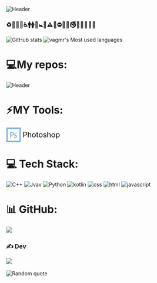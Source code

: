 ![Header](https://capsule-render.vercel.app/api?type=Waving&color=timeGradient&height=200&animation=fadeIn&section=header&text=Hi-i-m-vagmr&fontSize=35)
### ♻🏧🚮🚰♿🚹🚺🚻🚼🚾⚠🚸⛔🚫🚳🚭🚯🚱🚷🔞💈
![GitHub stats](https://github-readme-stats.vercel.app/api?username=vagmr&show_icons=true&theme=gruvbox&count_private=true&hide=stars,commits,prs,issues,contribs)
![vagmr's Most used languages](https://github-readme-stats.vercel.app/api/top-langs/?username=vagmr&layout=compact&langs_count=9&count_private=true)
 # 💻My repos:
 ![Header](https://capsule-render.vercel.app/api?type=Waving&color=timeGradient&height=200&animation=fadeIn&section=header&text=nothing-repos&fontSize=35)
# ⚡MY Tools:
<a href="https://www.photoshop.com/en" target="_blank" rel="noreferrer"
        style="text-decoration: none; color:black; display: flex; align-items: center;">
        <img src="https://raw.githubusercontent.com/devicons/devicon/master/icons/photoshop/photoshop-line.svg"
            alt="photoshop" width="40" height="40" style="margin-right: 5px;" />
        <span style="font-size: 20px;">Photoshop</span>
    </a>
# 💻 Tech Stack:
![C++](https://img.shields.io/badge/c++-%2300599C.svg?style=for-the-badge&logo=c%2B%2B&logoColor=white) ![Jvav](https://img.shields.io/badge/Jvav-%232C2D72.svg?style=for-the-badge&logo=lua&logoColor=white) ![Python](https://img.shields.io/badge/python-%232C2D72.svg?style=for-the-badge&logo=lua&logoColor=white) ![kotlin](https://img.shields.io/badge/kotlin-%232C2D72.svg?style=for-the-badge&logo=lua&logoColor=black) ![css](https://img.shields.io/badge/css-%232C2D72.svg?style=for-the-badge&logo=lua&logoColor=green) ![html](https://img.shields.io/badge/html-%232C2D72.svg?style=for-the-badge&logo=dependabot&logoColor=red) ![javascript](https://img.shields.io/badge/javascript-%232C2D72.svg?style=for-the-badge&logo=superuser&logoColor=yellow)
# 📊 GitHub:
![](https://github-readme-streak-stats.herokuapp.com/?user=vagmr&theme=dark&hide_border=false)<br/>
### ✍️ Dev
![](https://quotes-github-readme.vercel.app/api?type=horizontal&theme=radical)

<img src="https://quotes-github-readme.vercel.app/api?type=horizontal&theme=dark" alt="Random quote" />

<!-- Proudly created with GPRM ( https://gprm.itsvg.in ) -->
